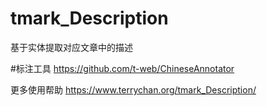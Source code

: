 # tmark_Description
基于实体提取对应文章中的描述

#标注工具
https://github.com/t-web/ChineseAnnotator

更多使用帮助
https://www.terrychan.org/tmark_Description/




